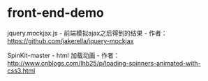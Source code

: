 # front-end-demo

jquery.mockjax.js - 前端模拟ajax之后得到的结果 - 作者：https://github.com/jakerella/jquery-mockjax

SpinKit-master - html 加载动画 - 作者：http://www.cnblogs.com/lhb25/p/loading-spinners-animated-with-css3.html